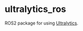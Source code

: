 # ultralytics_ros

ROS2 package for using [Ultralytics](https://github.com/ultralytics/ultralytics).